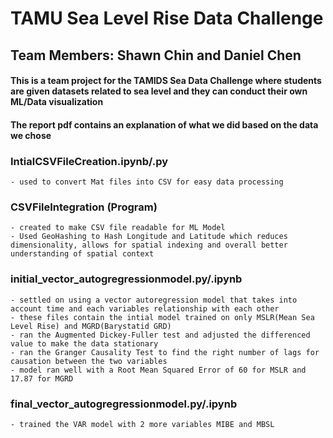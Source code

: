 # TAMU Sea Level Rise Data Challenge
## Team Members: Shawn Chin and Daniel Chen
#### This is a team project for the TAMIDS Sea Data Challenge where students are given datasets related to sea level and they can conduct their own ML/Data visualization 
#### The report pdf contains an explanation of what we did based on the data we chose
  ### IntialCSVFileCreation.ipynb/.py 
    - used to convert Mat files into CSV for easy data processing
  ### CSVFileIntegration (Program)
    - created to make CSV file readable for ML Model
    - Used GeoHashing to Hash Longitude and Latitude which reduces dimensionality, allows for spatial indexing and overall better understanding of spatial context
### initial_vector_autogregressionmodel.py/.ipynb
    - settled on using a vector autoregression model that takes into account time and each variables relationship with each other
    - these files contain the intial model trained on only MSLR(Mean Sea Level Rise) and MGRD(Barystatid GRD)
    - ran the Augmented Dickey-Fuller test and adjusted the differenced value to make the data stationary
    - ran the Granger Causality Test to find the right number of lags for causation between the two variables
    - model ran well with a Root Mean Squared Error of 60 for MSLR and 17.87 for MGRD
### final_vector_autogregressionmodel.py/.ipynb
    - trained the VAR model with 2 more variables MIBE and MBSL
